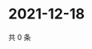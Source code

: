 # 2021-12-18

共 0 条

<!-- BEGIN WEIBO -->
<!-- 最后更新时间 Sat Dec 18 2021 02:16:58 GMT+0800 (China Standard Time) -->

<!-- END WEIBO -->
